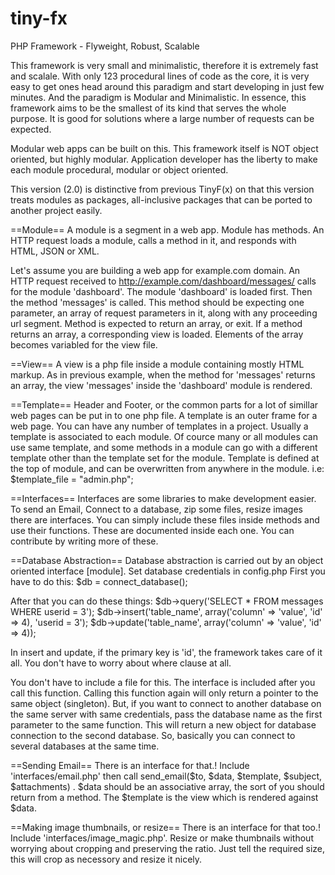 tiny-fx
=======

PHP Framework - Flyweight, Robust, Scalable

This framework is very small and minimalistic, therefore it is extremely fast and scalale. With only 123 procedural lines of code as the core, it is very easy to get ones head around this paradigm and start developing in just few minutes. And the paradigm is Modular and Minimalistic. In essence, this framework aims to be the smallest of its kind that serves the whole purpose. It is good for solutions where a large number of requests can be expected.

Modular web apps can be built on this. This framework itself is NOT object oriented, but highly modular. Application developer has the liberty to make each module procedural, modular or object oriented.

This version (2.0) is distinctive from previous TinyF(x) on that this version treats modules as packages, all-inclusive packages that can be ported to another project easily.

==Module==
A module is a segment in a web app. Module has methods. An HTTP request loads a module, calls a method in it, and responds with HTML, JSON or XML.

Let's assume you are building a web app for example.com domain. An HTTP request received to http://example.com/dashboard/messages/ calls for the module 'dashboard'. The module 'dashboard' is loaded first. Then the method 'messages' is called. This method should be expecting one parameter, an array of request parameters in it, along with any proceeding url segment. Method is expected to return an array, or exit. If a method returns an array, a corresponding view is loaded. Elements of the array becomes variabled for the view file.

==View==
A view is a php file inside a module containing mostly HTML markup. As in previous example, when the method for 'messages' returns an array, the view 'messages' inside the 'dashboard' module is rendered.

==Template==
Header and Footer, or the common parts for a lot of simillar web pages can be put in to one php file. A template is an outer frame for a web page. You can have any number of templates in a project. Usually a template is associated to each module. Of cource many or all modules can use same template, and some methods in a module can go with a different template other than the template set for the module. Template is defined at the top of module, and can be overwritten from anywhere in the module.
i.e: $template_file = "admin.php";

==Interfaces==
Interfaces are some libraries to make development easier. To send an Email, Connect to a database, zip some files, resize images there are interfaces. You can simply include these files inside methods and use their functions. These are documented inside each one. You can contribute by writing more of these.

==Database Abstraction==
Database abstraction is carried out by an object oriented interface [module]. Set database credentials in config.php
First you have to do this:
$db = connect_database();

After that you can do these things:
$db->query('SELECT * FROM messages WHERE userid = 3');
$db->insert('table_name', array('column' => 'value', 'id' => 4), 'userid = 3');
$db->update('table_name', array('column' => 'value', 'id' => 4));

In insert and update, if the primary key is 'id', the framework takes care of it all. You don't have to worry about where clause at all.

You don't have to include a file for this. The interface is included after you call this function. Calling this function again will only return a pointer to the same object (singleton). But, if you want to connect to another database on the same server with same credentials, pass the database name as the first parameter to the same function. This will return a new object for database connection to the second database. So, basically you can connect to several databases at the same time.

==Sending Email==
There is an interface for that.! Include 'interfaces/email.php' then call send_email($to, $data, $template, $subject, $attachments) . $data should be an associative array, the sort of you should return from a method. The $template is the view which is rendered against $data.

==Making image thumbnails, or resize==
There is an interface for that too.! Include 'interfaces/image_magic.php'. Resize or make thumbnails without worrying about cropping and preserving the ratio. Just tell the required size, this will crop as necessory and resize it nicely.

